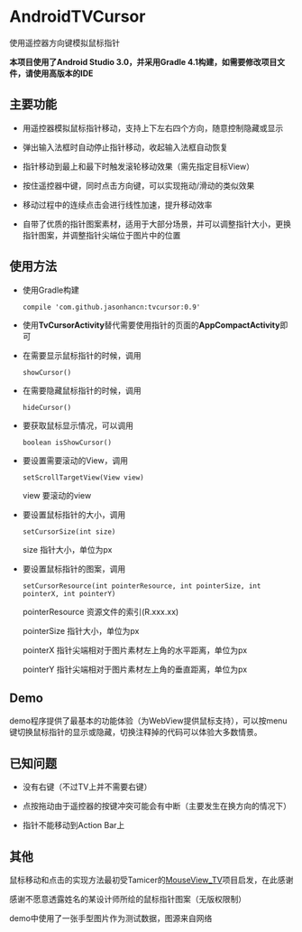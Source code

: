 # AndroidTVCursor
使用遥控器方向键模拟鼠标指针

**本项目使用了Android Studio 3.0，并采用Gradle 4.1构建，如需要修改项目文件，请使用高版本的IDE**

## 主要功能

- 用遥控器模拟鼠标指针移动，支持上下左右四个方向，随意控制隐藏或显示

- 弹出输入法框时自动停止指针移动，收起输入法框自动恢复

- 指针移动到最上和最下时触发滚轮移动效果（需先指定目标View）

- 按住遥控器中键，同时点击方向键，可以实现拖动/滑动的类似效果

- 移动过程中的连续点击会进行线性加速，提升移动效率

- 自带了优质的指针图案素材，适用于大部分场景，并可以调整指针大小，更换指针图案，并调整指针尖端位于图片中的位置

## 使用方法
- 使用Gradle构建

  ```
  compile 'com.github.jasonhancn:tvcursor:0.9'
  ```

- 使用**TvCursorActivity**替代需要使用指针的页面的**AppCompactActivity**即可

- 在需要显示鼠标指针的时候，调用

  ```
  showCursor()
  ```

- 在需要隐藏鼠标指针的时候，调用

  ```
  hideCursor()
  ```
  
- 要获取鼠标显示情况，可以调用 

  ```
  boolean isShowCursor()
  ```
  
- 要设置需要滚动的View，调用

  ```
  setScrollTargetView(View view)
  ```
  
  view 要滚动的view
  
- 要设置鼠标指针的大小，调用 

  ```
  setCursorSize(int size)
  ```
  
  size 指针大小，单位为px
  
- 要设置鼠标指针的图案，调用

  ```
  setCursorResource(int pointerResource, int pointerSize, int pointerX, int pointerY)
  ```
  pointerResource 资源文件的索引(R.xxx.xx)
  
  pointerSize 指针大小，单位为px
  
  pointerX 指针尖端相对于图片素材左上角的水平距离，单位为px
  
  pointerY 指针尖端相对于图片素材左上角的垂直距离，单位为px
  
## Demo

demo程序提供了最基本的功能体验（为WebView提供鼠标支持），可以按menu键切换鼠标指针的显示或隐藏，切换注释掉的代码可以体验大多数情景。
  
## 已知问题

- 没有右键（不过TV上并不需要右键）

- 点按拖动由于遥控器的按键冲突可能会有中断（主要发生在换方向的情况下）

- 指针不能移动到Action Bar上

## 其他

鼠标移动和点击的实现方法最初受Tamicer的[MouseView_TV](https://github.com/Tamicer/MouseView_TV)项目启发，在此感谢

感谢不愿意透露姓名的某设计师所绘的鼠标指针图案（无版权限制）

demo中使用了一张手型图片作为测试数据，图源来自网络